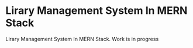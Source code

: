 # Lirary Management System In MERN Stack
 Lirary Management System In MERN Stack. Work is in progress